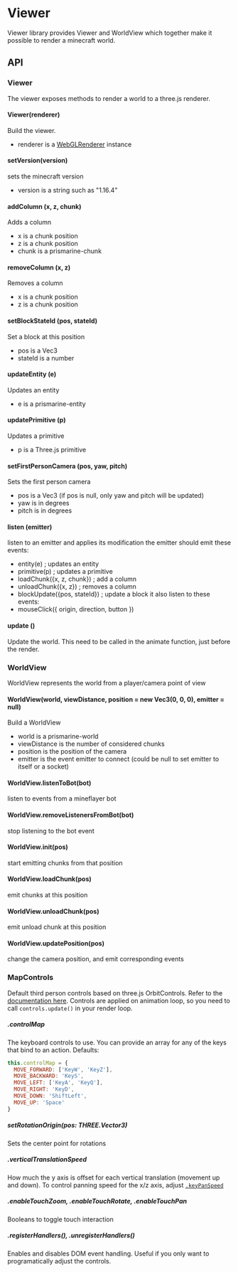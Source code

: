 # Viewer

Viewer library provides Viewer and WorldView which together make it possible to render a minecraft world.

## API

### Viewer

The viewer exposes methods to render a world to a three.js renderer.

#### Viewer(renderer)

Build the viewer.

* renderer is a [WebGLRenderer](https://threejs.org/docs/#api/en/renderers/WebGLRenderer) instance

#### setVersion(version)

sets the minecraft version

* version is a string such as "1.16.4"

#### addColumn (x, z, chunk)

Adds a column

* x is a chunk position
* z is a chunk position
* chunk is a prismarine-chunk

#### removeColumn (x, z)

Removes a column

* x is a chunk position
* z is a chunk position

#### setBlockStateId (pos, stateId)

Set a block at this position 

* pos is a Vec3
* stateId is a number

#### updateEntity (e)

Updates an entity

* e is a prismarine-entity

#### updatePrimitive (p)

Updates a primitive

* p is a Three.js primitive

#### setFirstPersonCamera (pos, yaw, pitch)

Sets the first person camera

* pos is a Vec3 (if pos is null, only yaw and pitch will be updated)
* yaw is in degrees
* pitch is in degrees

#### listen (emitter)

listen to an emitter and applies its modification
the emitter should emit these events:
* entity(e) ; updates an entity
* primitive(p) ; updates a primitive
* loadChunk({x, z, chunk}) ; add a column
* unloadChunk({x, z}) ; removes a column
* blockUpdate({pos, stateId}) ; update a block
it also listen to these events:
* mouseClick({ origin, direction, button })

#### update ()

Update the world. This need to be called in the animate function, just before the render.

### WorldView

WorldView represents the world from a player/camera point of view

#### WorldView(world, viewDistance, position = new Vec3(0, 0, 0), emitter = null)

Build a WorldView

* world is a prismarine-world
* viewDistance is the number of considered chunks
* position is the position of the camera
* emitter is the event emitter to connect (could be null to set emitter to itself or a socket)

#### WorldView.listenToBot(bot)

listen to events from a mineflayer bot

#### WorldView.removeListenersFromBot(bot)

stop listening to the bot event

#### WorldView.init(pos)

start emitting chunks from that position

#### WorldView.loadChunk(pos)

emit chunks at this position

#### WorldView.unloadChunk(pos)

emit unload chunk at this position

#### WorldView.updatePosition(pos)

change the camera position, and emit corresponding events

### MapControls

Default third person controls based on three.js OrbitControls. Refer to the [documentation here](https://threejs.org/docs/#examples/en/controls/OrbitControls). Controls are applied on animation loop, so you need to call `controls.update()` in your render loop.

##### .controlMap
The keyboard controls to use. You can provide an array for any of the keys that bind to an action. Defaults:

```js
this.controlMap = {
  MOVE_FORWARD: ['KeyW', 'KeyZ'],
  MOVE_BACKWARD: 'KeyS',
  MOVE_LEFT: ['KeyA', 'KeyQ'],
  MOVE_RIGHT: 'KeyD',
  MOVE_DOWN: 'ShiftLeft',
  MOVE_UP: 'Space'
}
```

##### setRotationOrigin(pos: THREE.Vector3)
Sets the center point for rotations

##### .verticalTranslationSpeed
How much the y axis is offset for each vertical translation (movement up and down). To control panning speed for the x/z axis, adjust [`.keyPanSpeed`](https://threejs.org/docs/#examples/en/controls/OrbitControls.keyPanSpeed)

##### .enableTouchZoom, .enableTouchRotate, .enableTouchPan
Booleans to toggle touch interaction

##### .registerHandlers(), .unregisterHandlers()
Enables and disables DOM event handling. Useful if you only want to programatically adjust the controls.